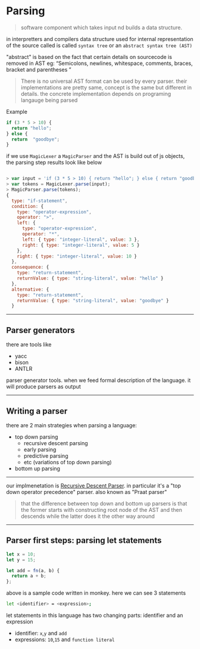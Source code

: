 # Parsing

> software component which takes input nd builds a data structure.

in interpretters and compilers data structure used for internal representation
of the source called is called `syntax tree` or an `abstract syntax tree (AST)`

"abstract" is based on the fact that certain details on sourcecode is removed in AST
eg: “Semicolons, newlines, whitespace, comments, braces, bracket and parentheses ”

> There is no universal AST format can be used by every parser. 
their implementations are pretty same, concept is the same
but different in details. the concrete implementation depends on 
programing langauge being parsed

Example

```js
if (3 * 5 > 10) {
  return "hello";
} else {
  return  "goodbye";
}
```

if we use `MagicLexer` a `MagicParser` and the AST is build out of js objects,
the parsing step results look like below
```js

> var input = 'if (3 * 5 > 10) { return "hello"; } else { return "goodbye"; }';
> var tokens = MagicLexer.parse(input);
> MagicParser.parse(tokens);
{
  type: "if-statement",
  condition: {
    type: "operator-expression",
    operator: ">",
    left: {
      type: "operator-expression",
      operator: "*",
      left: { type: "integer-literal", value: 3 },
      right: { type: "integer-literal", value: 5 }
    },
    right: { type: "integer-literal", value: 10 }
  },
  consequence: {
    type: "return-statement",
    returnValue: { type: "string-literal", value: "hello" }
  },
  alternative: {
    type: "return-statement",
    returnValue: { type: "string-literal", value: "goodbye" }
  }
```
----

## Parser generators

there are tools like

- yacc
- bison
- ANTLR 

parser generator tools. when we feed formal description of the language. 
it will produce parsers as output

---

## Writing a parser

there are 2 main strategies when parsing a language:

- top down parsing
  - recursive descent parsing
  - early parsing
  - predictive parsing
  - etc (variations of top down parsing)
- bottom up parsing


---

our implmenetation is [Recursive Descent Parser](https://en.wikipedia.org/wiki/Recursive_descent_parser). in particular
it's a "top down operator precedence" parser. also known as "Praat parser"


> that the difference between top down and bottom up parsers is that 
the former starts with constructing root node of the AST and then 
descends while the latter does it the other way around

---

## Parser first steps: parsing let statements

```js
let x = 10;
let y = 15;

let add = fn(a, b) {
  return a + b;
};
```

above is a sample code written in monkey. here we can see 3 statements
```bash
let <identifier> = <expression>;
```
let statements in this language has two changing parts: identifier and an expression

- identifier: `x`,`y` and `add`
- expressions: `10`,`15` and `function literal`
